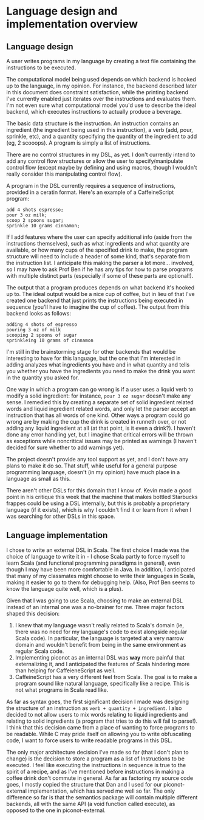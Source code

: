 # Language design and implementation overview

## Language design

A user writes programs in my language by creating a text file containing the instructions to be executed. 

The computational model being used depends on which backend is hooked up to the language, in my opinion. For instance, the backend described later in this document does constraint satisfaction, while the printing backend I've currently enabled just iterates over the instructions and evaluates them. I'm not even sure what computational model you'd use to describe the ideal backend, which executes instructions to actually produce a beverage.

The basic data structure is the instruction. An instruction contains an ingredient (the ingredient being used in this instruction), a verb (add, pour, sprinkle, etc), and a quantity specifying the quantity of the ingredient to add (eg, 2 scooops). A program is simply a list of instructions. 

There are no control structures in my DSL, as yet. I don't currently intend to add any control flow structures or allow the user to specify/manipulate control flow (except maybe by defining and using macros, though I wouldn't really consider this manipulating control flow).

A program in the DSL currently requires a sequence of instructions, provided in a ceratin format. Here's an example of a CaffeineScript program:

```
add 4 shots espresso;
pour 3 oz milk;
scoop 2 spoons sugar;
sprinkle 10 grams cinnamon;
```

If I add features where the user can specify additional info (aside from the instructions themselves), such as what ingredients and what quantity are available, or how many cups of the specified drink to make, the program structure will need to include a header of some kind, that's separate from the instruction list. I anticipate this making the parser a lot more... involved, so I may have to ask Prof Ben if he has any tips for how to parse programs with multiple distinct parts (especially if some of these parts are optional!). 

The output that a program produces depends on what backend it's hooked up to. The ideal output would be a nice cup of coffee, but in lieu of that I've created one backend that just prints the instructions being executed in sequence (you'll have to imagine the cup of coffee). The output from this backend looks as follows:

```
adding 4 shots of espresso
pouring 3 oz of milk
scooping 2 spoons of sugar
sprinkleing 10 grams of cinnamon
```

I'm still in the brainstorming stage for other backends that would be interesting to have for this language, but the one that I'm interested in adding analyzes what ingredients you have and in what quantity and tells you whether you have the ingredients you need to make the drink you want in the quantity you asked for. 

One way in which a program can go wrong is if a user uses a liquid verb to modify a solid ingredient: for instance, `pour 3 oz sugar` doesn't make any sense. I remedied this by creating a separate set of solid ingredient related words and liquid ingredient related words, and only let the parser accept an instruction that has all words of one kind. Other ways a program could go wrong are by making the cup the drink is created in runneth over, or not adding any liquid ingredient at all (at that point, is it even a drink?). I haven't done any error handling yet, but I imagine that critical errors will be thrown as exceptions while noncritical issues may be printed as warnings (I haven't decided for sure whether to add warnings yet). 

The project doesn't provide any tool support as yet, and I don't have any plans to make it do so. That stuff, while useful for a general purpose programming language, doesn't (in my opinion) have much place in a language as small as this. 

There aren't other DSLs for this domain that I know of. Kevin made a good point in his critique this week that the machine that makes bottled Starbucks frappes could be using a DSL internally, but this is probably a proprietary language (if it exists), which is why I couldn't find it or learn from it when I was searching for other DSLs in this space. 

## Language implementation

I chose to write an external DSL in Scala. The first choice I made was the choice of language to write it in - I chose Scala partly to force myself to learn Scala (and functional programming paradigms in general), even though I may have been more comfortable in Java. In addition, I anticipated that many of my classmates might choose to write their languages in Scala, making it easier to go to them for debugging help. (Also, Prof Ben seems to know the language quite well, which is a plus).

Given that I was going to use Scala, choosing to make an external DSL instead of an internal one was a no-brainer for me. Three major factors shaped this decision:

1. I knew that my language wasn't really related to Scala's domain (ie, there was no need for my language's code to exist alongside regular Scala code). In particular, the language is targeted at a very narrow domain and wouldn't benefit from being in the same environment as regular Scala code.
2. Implementing piconot as an internal DSL was **way** more painful that externalizing it, and I anticipated the features of Scala hindering more than helping for CaffeieneScript as well.
3. CaffeineScript has a very different feel from Scala. The goal is to make a program sound like natural language, specifically like a recipe. This is not what programs in Scala read like.

As far as syntax goes, the first significant decision I made was designing the structure of an instruction as 
`verb + quantity + ingredient`. I also decided to not allow users to mix words relating to liquid ingredients and relating to solid ingredients (a program that tries to do this will fail to parse!). I think that this decision came from a place of wanting to force programs to be readable. While C may pride itself on allowing you to write obfuscating code, I want to force users to write readable programs in this DSL.

The only major architecture decision I've made so far (that I don't plan to change) is the decision to store a program as a list of Instructions to be executed. I feel like executing the instructions in sequence is true to the spirit of a recipe, and as I've mentioned before instructions in making a coffee drink don't commute in general. As far as factoring my source code goes, I mostly copied the structure that Dan and I used for our piconot-external implementation, which has served me well so far. The only difference so far is that the semantics package will contain multiple different backends, all with the same API (a void function called execute), as opposed to the one in piconot-external.
